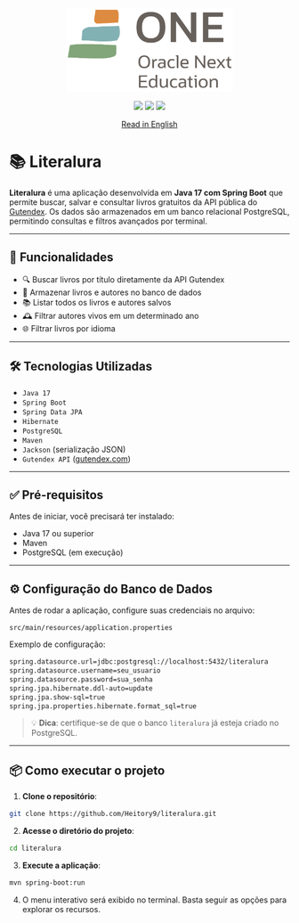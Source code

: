
<p align="center">
  <img src="ONE_logo_rgb.png" width="300" height="150">
</p>

<p align="center">
  <img src="https://img.shields.io/badge/Framework-Spring-blue">
  <img src="https://img.shields.io/badge/Language-Java%2017-orange">
  <img src="https://img.shields.io/badge/Database-PostgreSQL-green">
</p>

<p align="center">
  <a href="#english-version">Read in English</a>
</p>

<a id="readme-top"></a>

# 📚 Literalura

**Literalura** é uma aplicação desenvolvida em **Java 17 com Spring Boot** que permite buscar, salvar e consultar livros gratuitos da API pública do [Gutendex](https://gutendex.com/). Os dados são armazenados em um banco relacional PostgreSQL, permitindo consultas e filtros avançados por terminal.

---

## 🚀 Funcionalidades

* 🔍 Buscar livros por título diretamente da API Gutendex
* 💾 Armazenar livros e autores no banco de dados
* 📚 Listar todos os livros e autores salvos
* 🕰️ Filtrar autores vivos em um determinado ano
* 🌐 Filtrar livros por idioma

---

## 🛠️ Tecnologias Utilizadas

* `Java 17`
* `Spring Boot`
* `Spring Data JPA`
* `Hibernate`
* `PostgreSQL`
* `Maven`
* `Jackson` (serialização JSON)
* `Gutendex API` ([gutendex.com](https://gutendex.com))

---

## ✅ Pré-requisitos

Antes de iniciar, você precisará ter instalado:

* Java 17 ou superior
* Maven
* PostgreSQL (em execução)

---

## ⚙️ Configuração do Banco de Dados

Antes de rodar a aplicação, configure suas credenciais no arquivo:

```
src/main/resources/application.properties
```

Exemplo de configuração:

```properties
spring.datasource.url=jdbc:postgresql://localhost:5432/literalura
spring.datasource.username=seu_usuario
spring.datasource.password=sua_senha
spring.jpa.hibernate.ddl-auto=update
spring.jpa.show-sql=true
spring.jpa.properties.hibernate.format_sql=true
```

> 💡 **Dica**: certifique-se de que o banco `literalura` já esteja criado no PostgreSQL.

---

## 📦 Como executar o projeto

1. **Clone o repositório**:

```bash
git clone https://github.com/Heitory9/literalura.git
```

2. **Acesse o diretório do projeto**:

```bash
cd literalura
```

3. **Execute a aplicação**:

```bash
mvn spring-boot:run
```

4. O menu interativo será exibido no terminal. Basta seguir as opções para explorar os recursos.
